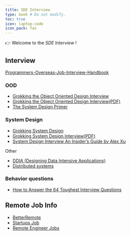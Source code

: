 ```yaml
---
title: SDE Interview
type: book # Do not modify.
toc: true
icon: laptop-code
icon_pack: fas
---
```


👉 Welcome to the _SDE Interview_ !

## Interview

[Programmers-Overseas-Job-Interview-Handbook](https://github.com/eliaszon/Programmers-Overseas-Job-Interview-Handbook)

### OOD

- [Grokking the Object Oriented Design Interview](https://github.com/tssovi/grokking-the-object-oriented-design-interview)
- [Grokking the Object Oriented Design Interview(PDF)](https://github.com/monukumar98/Crux-Jan-Live22/blob/master/Object-Oriented%20Basics%20-%20Grokking%20the%20Object%20Oriented%20Design%20Interview.pdf)
- [The System Design Primer](https://github.com/donnemartin/system-design-primer)

### System Design

- [Grokking System Design](https://github.com/Jeevan-kumar-Raj/Grokking-System-Design)
- [Grokking System Design Interview(PDF)](https://github.com/Nitin96Bisht/System-Design/blob/master/Grokking%20System%20Design%20Interview.pdf)
- [System Design Interview An Insider’s Guide by Alex Xu](https://github.com/G33kzD3n/Catalogue/blob/master/System%20Design%20Interview%20An%20Insider%E2%80%99s%20Guide%20by%20Alex%20Xu%20(z-lib.org).pdf)

Other
- [DDIA (Designing Data Intensive Applications)](https://dataintensive.net/)
- [Distributed systems](https://book.mixu.net/distsys/single-page.html)

### Behavior questions

- [How to Answer the 64 Toughest Interview Questions](https://soulsearch.files.wordpress.com/2007/05/64interviewquestions1.pdf)

## Remote Job Info

- [BetterRemote](https://www.betterremote.net/)
- [Startups Job](https://startup.jobs/startups)
- [Remote Engineer Jobs](https://freshremote.work/engineer-remote-jobs/)
